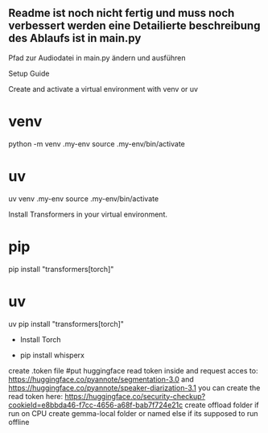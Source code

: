 
## Readme ist noch nicht fertig und muss noch verbessert werden eine Detailierte beschreibung des Ablaufs ist in main.py

Pfad zur Audiodatei in main.py ändern und ausführen 

Setup Guide


Create and activate a virtual environment with venv or uv

# venv
python -m venv .my-env
source .my-env/bin/activate
# uv
uv venv .my-env
source .my-env/bin/activate


Install Transformers in your virtual environment.

# pip
pip install "transformers[torch]"

# uv
uv pip install "transformers[torch]"


- Install Torch 

- pip install whisperx



create .token file  #put huggingface read token inside and request acces to:
     https://huggingface.co/pyannote/segmentation-3.0 and https://huggingface.co/pyannote/speaker-diarization-3.1
     you can create the read token here: https://huggingface.co/security-checkup?cookieId=e8bbda46-f7cc-4656-a68f-bab7f724e21c
create offload folder if run on CPU 
create gemma-local folder or named else if its supposed to run offline 
